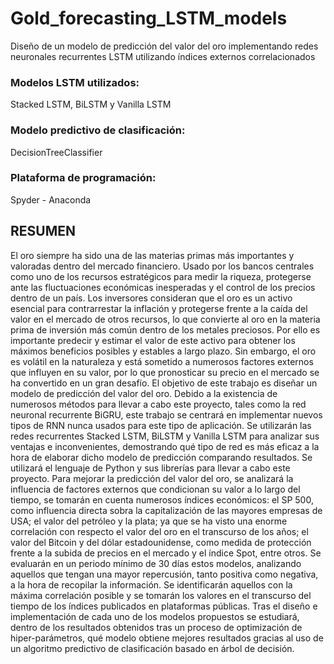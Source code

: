 # Gold_forecasting_LSTM_models
Diseño de un modelo de predicción del valor del oro implementando redes neuronales recurrentes LSTM utilizando índices externos correlacionados

### Modelos LSTM utilizados: 
Stacked LSTM, BiLSTM y Vanilla LSTM
### Modelo predictivo de clasificación: 
DecisionTreeClassifier
### Plataforma de programación: 
Spyder - Anaconda

## RESUMEN
El oro siempre ha sido una de las materias primas más importantes y valoradas dentro del
mercado financiero. Usado por los bancos centrales como uno de los recursos estratégicos
para medir la riqueza, protegerse ante las fluctuaciones económicas inesperadas y el control
de los precios dentro de un país. Los inversores consideran que el oro es un activo esencial
para contrarrestar la inflación y protegerse frente a la caída del valor en el mercado de
otros recursos, lo que convierte al oro en la materia prima de inversión más común dentro
de los metales preciosos. Por ello es importante predecir y estimar el valor de este activo
para obtener los máximos beneficios posibles y estables a largo plazo. Sin embargo, el
oro es volátil en la naturaleza y está sometido a numerosos factores externos que influyen
en su valor, por lo que pronosticar su precio en el mercado se ha convertido en un gran
desafío.
El objetivo de este trabajo es diseñar un modelo de predicción del valor del oro. Debido
a la existencia de numerosos métodos para llevar a cabo este proyecto, tales como la
red neuronal recurrente BiGRU, este trabajo se centrará en implementar nuevos tipos
de RNN nunca usados para este tipo de aplicación. Se utilizarán las redes recurrentes
Stacked LSTM, BiLSTM y Vanilla LSTM para analizar sus ventajas e inconvenientes,
demostrando qué tipo de red es más eficaz a la hora de elaborar dicho modelo de predicción
comparando resultados. Se utilizará el lenguaje de Python y sus librerías para llevar a
cabo este proyecto.
Para mejorar la predicción del valor del oro, se analizará la influencia de factores externos
que condicionan su valor a lo largo del tiempo, se tomarán en cuenta numerosos índices
económicos: el SP 500, como influencia directa sobra la capitalización de las mayores
empresas de USA; el valor del petróleo y la plata; ya que se ha visto una enorme correlación
con respecto el valor del oro en el transcurso de los años; el valor del Bitcoin y del dólar
estadounidense, como medida de protección frente a la subida de precios en el mercado y
el índice Spot, entre otros. Se evaluarán en un periodo mínimo de 30 días estos modelos,
analizando aquellos que tengan una mayor repercusión, tanto positiva como negativa, a
la hora de recopilar la información. Se identificarán aquellos con la máxima correlación
posible y se tomarán los valores en el transcurso del tiempo de los índices publicados en
plataformas públicas.
Tras el diseño e implementación de cada uno de los modelos propuestos se estudiará, dentro
de los resultados obtenidos tras un proceso de optimización de hiper-parámetros, qué
modelo obtiene mejores resultados gracias al uso de un algoritmo predictivo de clasificación
basado en árbol de decisión.
